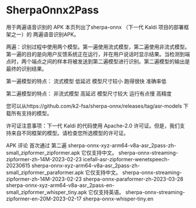 # SherpaOnnx2Pass
用于两遍语音识别的 APK
本页列出了sherpa-onnx （下一代 Kaldi 项目的部署框架之一）的 两遍语音识别APK。

两遍：识别过程中使用两个模型。第一遍使用流式模型，第二遍使用非流式模型。第一遍的目的是向用户反馈系统正在运行，并在用户说话时显示结果。当检测到端点时，两个端点之间的样本将被发送到第二遍模型进行识别。第二遍模型的输出是最终的识别结果。

第一遍模型的特点：
流式模型
低延迟
模型尺寸较小
跑得很快
准确率低

第二遍模型的特点：
非流式模型
高延迟
模型尺寸较大
运行有点慢
高精度

您可以从https://github.com/k2-fsa/sherpa-onnx/releases/tag/asr-models 下载所有支持的模型。

许可证注意事项：下一代 Kaldi 的代码使用 Apache-2.0 许可证。但是，我们支持来自不同框架的模型。请检查您所选模型的许可证。

APK	评论	首次通过	第二遍
sherpa-onnx-xyz-arm64-v8a-asr_2pass-zh-small_zipformer_zipformer.apk	它仅支持中文。	sherpa-onnx-streaming-zipformer-zh-14M-2023-02-23	icefall-asr-zipformer-wenetspeech-20230615
sherpa-onnx-xyz-arm64-v8a-asr_2pass-zh-small_zipformer_paraformer.apk	它仅支持中文。	sherpa-onnx-streaming-zipformer-zh-14M-2023-02-23	sherpa-onnx-paraformer-zh-2023-03-28
sherpa-onnx-xyz-arm64-v8a-asr_2pass-en-small_zipformer_whisper_tiny.apk	它仅支持英语。	sherpa-onnx-streaming-zipformer-en-20M-2023-02-17	sherpa-onnx-whisper-tiny.en
